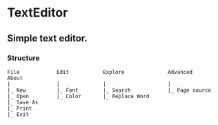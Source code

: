# TextEditor

## Simple text editor.
### Structure 


    File            Edit           Explore              Advanced             About            
    |               |              |                    |
    |_ New          |_ Font        |_ Search            |_ Page source
    |_ Open         |_ Color       |_ Replace Word
    |_ Save As
    |_ Print
    |_ Exit
